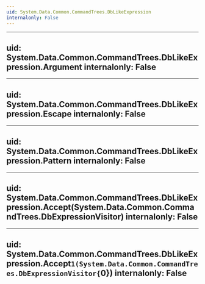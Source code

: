 ```yaml
---
uid: System.Data.Common.CommandTrees.DbLikeExpression
internalonly: False
---
```


---
uid: System.Data.Common.CommandTrees.DbLikeExpression.Argument
internalonly: False
---

---
uid: System.Data.Common.CommandTrees.DbLikeExpression.Escape
internalonly: False
---

---
uid: System.Data.Common.CommandTrees.DbLikeExpression.Pattern
internalonly: False
---

---
uid: System.Data.Common.CommandTrees.DbLikeExpression.Accept(System.Data.Common.CommandTrees.DbExpressionVisitor)
internalonly: False
---

---
uid: System.Data.Common.CommandTrees.DbLikeExpression.Accept``1(System.Data.Common.CommandTrees.DbExpressionVisitor{``0})
internalonly: False
---
